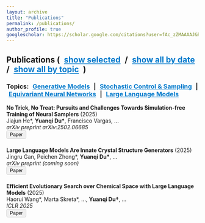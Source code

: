 ```yaml
---
layout: archive
title: "Publications"
permalink: /publications/
author_profile: true
googlescholar: https://scholar.google.com/citations?user=fAc_zZMAAAAJ&hl=en
---
```


<html>
<head>
  <meta charset="utf-8">
  <title>Publications Demo</title>
  <style>
    /* Simple styling for clickable text/links */
    .filter-link {
      cursor: pointer;
      color: #007ACC;
      text-decoration: underline;
      margin: 0 6px;
    }
    /* Each paper is a .paper-entry */
    .paper-entry {
      margin-bottom: 1.5em;
    }
    /* A small "Paper" button to open the link in a new tab */
    .paper-button {
      cursor: pointer;
      background-color: #f0f0f0;
      border: 1px solid #ccc;
      padding: 3px 8px;
      border-radius: 4px;
      font-size: 0.9em;
    }
    .paper-button:hover {
      background-color: #e6e6e6;
    }
  </style>
</head>
<body>

<!-- Filter bar at the top -->
<h2>
  <strong>Publications</strong>
  (
    <span class="filter-link" onclick="filterPublications('selected')">show selected</span> /
    <span class="filter-link" onclick="filterPublications('date')">show all by date</span> /
    <span class="filter-link" onclick="filterPublications('all')">show all by topic</span>
  )
</h2>
<h3>
  <strong>Topics:</strong>
  <span class="filter-link" onclick="filterByTopic('Generative Models')">Generative Models</span> |
  <span class="filter-link" onclick="filterByTopic('Stochastic Control & Sampling')">Stochastic Control &amp; Sampling</span> |
  <span class="filter-link" onclick="filterByTopic('Equivariant Neural Networks')">Equivariant Neural Networks</span> |
  <span class="filter-link" onclick="filterByTopic('Large Language Models')">Large Language Models</span>
</h3>

<!-- The list of publications -->
<div id="publications">

  <!-- Sample preprint, not selected -->
  <div class="paper-entry"
       data-selected="false"
       data-date="2025"
       data-topics="Stochastic Control & Sampling">
    <strong>No Trick, No Treat: Pursuits and Challenges Towards Simulation-free Training of Neural Samplers</strong> (2025)<br>
    Jiajun He*, <strong>Yuanqi Du*</strong>, Francisco Vargas, ...<br>
    <em>arXiv preprint arXiv:2502.06685</em><br>
    <button class="paper-button" onclick="window.open('https://arxiv.org/abs/2502.06685','_blank')">Paper</button>
  </div>

  <!-- Sample preprint, not selected -->
  <div class="paper-entry"
       data-selected="false"
       data-date="2025"
       data-topics="Large Language Models">
    <strong>Large Language Models Are Innate Crystal Structure Generators</strong> (2025)<br>
    Jingru Gan, Peichen Zhong*, <strong>Yuanqi Du*</strong>, ...<br>
    <em>arXiv preprint (coming soon)</em><br>
    <button class="paper-button">Paper</button>
  </div>

  <!-- Sample selected publication -->
  <div class="paper-entry"
       data-selected="true"
       data-date="2025"
       data-topics="Large Language Models">
    <strong>Efficient Evolutionary Search over Chemical Space with Large Language Models</strong> (2025)<br>
    Haorui Wang*, Marta Skreta*, ..., <strong>Yuanqi Du†</strong>, ...<br>
    <em>ICLR 2025</em><br>
    <button class="paper-button" onclick="window.open('https://molleo.github.io/','_blank')">Paper</button>
  </div>

  <!-- Add the rest of your publications here, with appropriate data-selected, data-date, data-topics -->

</div>

<script>
  // Filter by "selected," "date," or "all"
  function filterPublications(mode) {
    const pubs = document.querySelectorAll('.paper-entry');

    if (mode === 'selected') {
      // Show only data-selected="true"
      pubs.forEach(pub => {
        pub.style.display = (pub.dataset.selected === 'true') ? 'block' : 'none';
      });
    } else if (mode === 'date') {
      // Show all
      pubs.forEach(pub => pub.style.display = 'block');
      // If you want, you can add sorting logic by date here
    } else {
      // 'all' => show all (by topic basically means "don't filter, but let user click a topic")
      pubs.forEach(pub => pub.style.display = 'block');
    }
  }

  // Filter by a specific topic
  function filterByTopic(topic) {
    const pubs = document.querySelectorAll('.paper-entry');
    pubs.forEach(pub => {
      const topicsString = pub.dataset.topics || '';
      // Show if the topics string includes the clicked topic
      pub.style.display = topicsString.includes(topic) ? 'block' : 'none';
    });
    // Optionally scroll to the first matched paper
    const firstMatch = document.querySelector(`.paper-entry[data-topics*="${topic}"]`);
    if (firstMatch) {
      firstMatch.scrollIntoView({ behavior: 'smooth' });
    }
  }

  // By default, show "selected" on page load
  window.onload = function() {
    filterPublications('selected');
  };
</script>

</body>
</html>